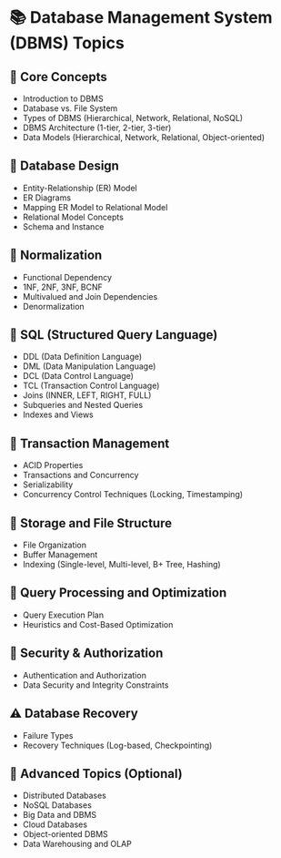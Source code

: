 # 📚 Database Management System (DBMS) Topics

## 📘 Core Concepts
- Introduction to DBMS
- Database vs. File System
- Types of DBMS (Hierarchical, Network, Relational, NoSQL)
- DBMS Architecture (1-tier, 2-tier, 3-tier)
- Data Models (Hierarchical, Network, Relational, Object-oriented)

## 🧩 Database Design
- Entity-Relationship (ER) Model
- ER Diagrams
- Mapping ER Model to Relational Model
- Relational Model Concepts
- Schema and Instance

## 📐 Normalization
- Functional Dependency
- 1NF, 2NF, 3NF, BCNF
- Multivalued and Join Dependencies
- Denormalization

## 💬 SQL (Structured Query Language)
- DDL (Data Definition Language)
- DML (Data Manipulation Language)
- DCL (Data Control Language)
- TCL (Transaction Control Language)
- Joins (INNER, LEFT, RIGHT, FULL)
- Subqueries and Nested Queries
- Indexes and Views

## 🔁 Transaction Management
- ACID Properties
- Transactions and Concurrency
- Serializability
- Concurrency Control Techniques (Locking, Timestamping)

## 💾 Storage and File Structure
- File Organization
- Buffer Management
- Indexing (Single-level, Multi-level, B+ Tree, Hashing)

## 🧮 Query Processing and Optimization
- Query Execution Plan
- Heuristics and Cost-Based Optimization

## 🔐 Security & Authorization
- Authentication and Authorization
- Data Security and Integrity Constraints

## ⚠️ Database Recovery
- Failure Types
- Recovery Techniques (Log-based, Checkpointing)

## 🔌 Advanced Topics (Optional)
- Distributed Databases
- NoSQL Databases
- Big Data and DBMS
- Cloud Databases
- Object-oriented DBMS
- Data Warehousing and OLAP
